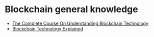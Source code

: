 # Blockchain general knowledge

- [The Complete Course On Understanding Blockchain Technology](https://www.udemy.com/course/understanding-blockchain-technology/)
- [Blockchain Technology Explained](https://youtu.be/qOVAbKKSH10)
